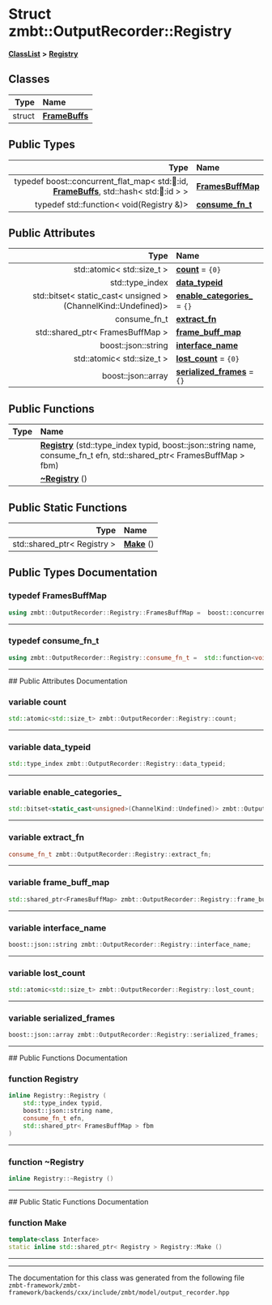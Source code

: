 

# Struct zmbt::OutputRecorder::Registry



[**ClassList**](annotated.md) **>** [**Registry**](structzmbt_1_1OutputRecorder_1_1Registry.md)




















## Classes

| Type | Name |
| ---: | :--- |
| struct | [**FrameBuffs**](structzmbt_1_1OutputRecorder_1_1Registry_1_1FrameBuffs.md) <br> |


## Public Types

| Type | Name |
| ---: | :--- |
| typedef boost::concurrent\_flat\_map&lt; std::thread::id, [**FrameBuffs**](structzmbt_1_1OutputRecorder_1_1Registry_1_1FrameBuffs.md), std::hash&lt; std::thread::id &gt; &gt; | [**FramesBuffMap**](#typedef-framesbuffmap)  <br> |
| typedef std::function&lt; void(Registry &)&gt; | [**consume\_fn\_t**](#typedef-consume_fn_t)  <br> |




## Public Attributes

| Type | Name |
| ---: | :--- |
|  std::atomic&lt; std::size\_t &gt; | [**count**](#variable-count)   = `{0}`<br> |
|  std::type\_index | [**data\_typeid**](#variable-data_typeid)  <br> |
|  std::bitset&lt; static\_cast&lt; unsigned &gt;(ChannelKind::Undefined)&gt; | [**enable\_categories\_**](#variable-enable_categories_)   = `{}`<br> |
|  consume\_fn\_t | [**extract\_fn**](#variable-extract_fn)  <br> |
|  std::shared\_ptr&lt; FramesBuffMap &gt; | [**frame\_buff\_map**](#variable-frame_buff_map)  <br> |
|  boost::json::string | [**interface\_name**](#variable-interface_name)  <br> |
|  std::atomic&lt; std::size\_t &gt; | [**lost\_count**](#variable-lost_count)   = `{0}`<br> |
|  boost::json::array | [**serialized\_frames**](#variable-serialized_frames)   = `{}`<br> |
















## Public Functions

| Type | Name |
| ---: | :--- |
|   | [**Registry**](#function-registry) (std::type\_index typid, boost::json::string name, consume\_fn\_t efn, std::shared\_ptr&lt; FramesBuffMap &gt; fbm) <br> |
|   | [**~Registry**](#function-registry) () <br> |


## Public Static Functions

| Type | Name |
| ---: | :--- |
|  std::shared\_ptr&lt; Registry &gt; | [**Make**](#function-make) () <br> |


























## Public Types Documentation




### typedef FramesBuffMap 

```C++
using zmbt::OutputRecorder::Registry::FramesBuffMap =  boost::concurrent_flat_map<std::thread::id, FrameBuffs, std::hash<std::thread::id> >;
```




<hr>



### typedef consume\_fn\_t 

```C++
using zmbt::OutputRecorder::Registry::consume_fn_t =  std::function<void(Registry&)>;
```




<hr>
## Public Attributes Documentation




### variable count 

```C++
std::atomic<std::size_t> zmbt::OutputRecorder::Registry::count;
```




<hr>



### variable data\_typeid 

```C++
std::type_index zmbt::OutputRecorder::Registry::data_typeid;
```




<hr>



### variable enable\_categories\_ 

```C++
std::bitset<static_cast<unsigned>(ChannelKind::Undefined)> zmbt::OutputRecorder::Registry::enable_categories_;
```




<hr>



### variable extract\_fn 

```C++
consume_fn_t zmbt::OutputRecorder::Registry::extract_fn;
```




<hr>



### variable frame\_buff\_map 

```C++
std::shared_ptr<FramesBuffMap> zmbt::OutputRecorder::Registry::frame_buff_map;
```




<hr>



### variable interface\_name 

```C++
boost::json::string zmbt::OutputRecorder::Registry::interface_name;
```




<hr>



### variable lost\_count 

```C++
std::atomic<std::size_t> zmbt::OutputRecorder::Registry::lost_count;
```




<hr>



### variable serialized\_frames 

```C++
boost::json::array zmbt::OutputRecorder::Registry::serialized_frames;
```




<hr>
## Public Functions Documentation




### function Registry 

```C++
inline Registry::Registry (
    std::type_index typid,
    boost::json::string name,
    consume_fn_t efn,
    std::shared_ptr< FramesBuffMap > fbm
) 
```




<hr>



### function ~Registry 

```C++
inline Registry::~Registry () 
```




<hr>
## Public Static Functions Documentation




### function Make 

```C++
template<class Interface>
static inline std::shared_ptr< Registry > Registry::Make () 
```




<hr>

------------------------------
The documentation for this class was generated from the following file `zmbt-framework/zmbt-framework/backends/cxx/include/zmbt/model/output_recorder.hpp`


